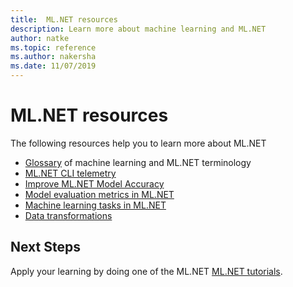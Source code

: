 ```yaml
---
title:  ML.NET resources
description: Learn more about machine learning and ML.NET
author: natke
ms.topic: reference
ms.author: nakersha
ms.date: 11/07/2019
---
```

# ML.NET resources

The following resources help you to learn more about ML.NET

- [Glossary](glossary.md) of machine learning and ML.NET terminology
- [ML.NET CLI telemetry](ml-net-cli-telemetry.md)
- [Improve ML.NET Model Accuracy](improve-machine-learning-model-ml-net.md)
- [Model evaluation metrics in ML.NET](metrics.md)
- [Machine learning tasks in ML.NET](tasks.md)
- [Data transformations](transforms.md)

## Next Steps

Apply your learning by doing one of the ML.NET [ML.NET tutorials](../tutorials/index.md).
